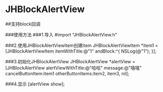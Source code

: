 # JHBlockAlertView
##支持block回调

###使用方法
###1.导入 #import "JHBlockAlertView.h"

###2.使用JHBlockAlertViewItem创建item
    JHBlockAlertViewItem *item1 = [JHBlockAlertViewItem itemWithTitle:@"1" andBlock:^{
        NSLog(@"1");
    }];

###3.初始化JHBlockAlertView
    JHBlockAlertView *alertView = [JHBlockAlertView alertViewWithTitle:@"哈哈"
                                                               message:@"嘻嘻"
                                                      cancelButtonItem:item1
                                                    otherButtonItems:item2, item3, nil];

###4.显示
    [alertView show];
